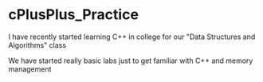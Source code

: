 # cPlusPlus_Practice
I have recently started learning C++ in college for our "Data Structures and Algorithms" class

We have started really basic labs just to get familiar with C++ and memory management
